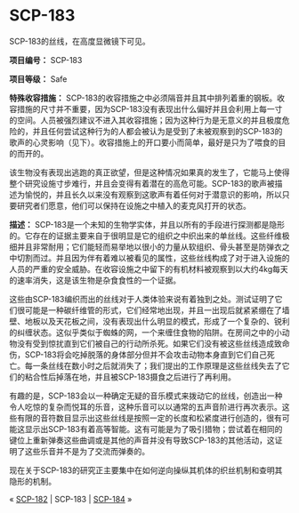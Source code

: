 # SCP-183
                        




SCP-183的丝线，在高度显微镜下可见。



**项目编号：** SCP-183

**项目等级：** Safe

**特殊收容措施：** SCP-183的收容措施之中必须隔音并且其中排列着重的钢板。收容措施的尺寸并不重要，因为SCP-183没有表现出什么偏好并且会利用上每一寸的空间。人员被强烈建议不进入其收容措施；因为这种行为是无意义的并且极度危险的，并且任何尝试这种行为的人都会被认为是受到了未被观察到的SCP-183的歌声的心灵影响（见下）。收容措施上的开口要小而简单，最好是只为了喂食的目的而开的。

该生物没有表现出逃跑的真正欲望，但是这种情况如果真的发生了，它能马上使得整个研究设施寸步难行，并且会变得有着潜在的高危可能。SCP-183的歌声被描述为愉悦的，并且长久以来没有观察到这歌声有着任何对于潜意识的影响，所以只要研究者们愿意，他们可以保持在设施之中植入的麦克风打开的状态。

**描述：** SCP-183是一个未知的生物学实体，并且以所有的手段进行探测都是隐形的。它存在的证据主要来自于很明显是它的组织之中织出来的单丝线。这些纤维极细并且非常耐用；它们能轻而易举地以很小的力量从软组织、骨头甚至是防弹衣之中切割而过。并且因为伴有着难以被看见的属性，这些丝线构成了对于进入设施的人员的严重的安全威胁。在收容设施之中留下的有机材料被观察到以大约4kg每天的速率消失，这是该生物是杂食食性的一个证据。

这些由SCP-183编织而出的丝线对于人类体验来说有着独到之处。测试证明了它们很可能是一种碳纤维管的形式，它们经常地出现，并且一出现后就紧紧绷在了墙壁、地板以及天花板之间，没有表现出什么明显的模式，形成了一个复杂的、锐利的纠缠状态。这似乎类似于蜘蛛的网，一个来缠住食物的陷阱。在房间之中的小动物没有受到惊扰直到它们被自己的行动所杀死。如果它们没有被这些丝线造成致命伤，SCP-183将会吃掉脱落的身体部分但并不会攻击动物本身直到它们自己死亡。每一条丝线在数小时之后就消失了；我们提出的工作原理是这些丝线失去了它们的粘合性后掉落在地，并且被SCP-183摄食之后进行了再利用。

有趣的是，SCP-183会以一种确定无疑的音乐模式来拨动它的丝线，创造出一种令人吃惊的复杂而悦耳的乐音，这种乐音可以以通常的五声音阶进行再次表示。这些有限的音符数目显示出这些丝线是按照一定的长度和松紧度进行创造的，很有可能这显示出SCP-183有着高等智能。这有可能是为了吸引猎物；尝试着在相同的键位上重新弹奏这些曲调或是其他的声音并没有导致SCP-183的其他活动，这证明了这些乐音并不是为了交流而弹奏的。

现在关于SCP-183的研究正主要集中在如何逆向操纵其机体的织丝机制和查明其隐形的机制。



« [SCP-182](/scp-182) | SCP-183 | [SCP-184](/scp-184) »





                    